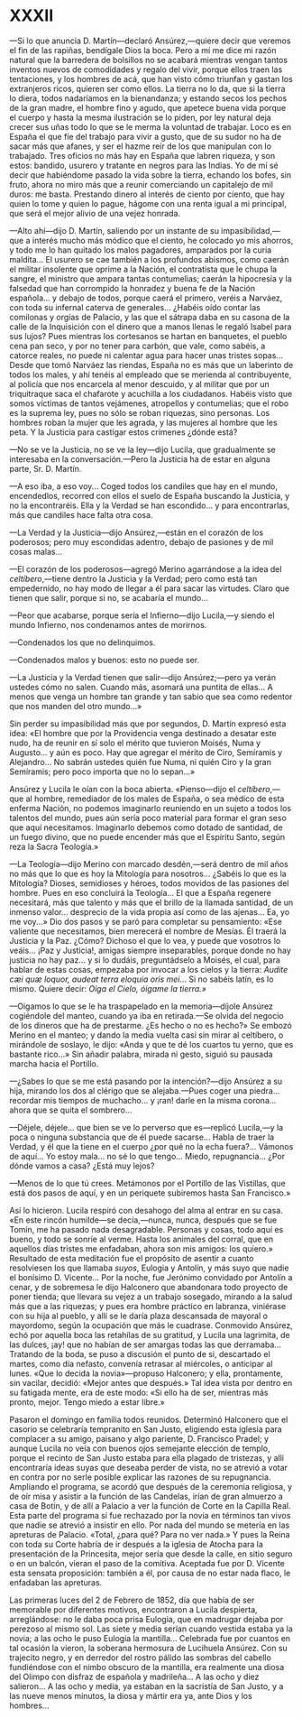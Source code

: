 # XXXII

—Si lo que anuncia D. Martín—declaró Ansúrez,—quiere decir que veremos el fin
de las rapiñas, bendígale Dios la boca. Pero a mí me dice mi razón natural que
la barredera de bolsillos no se acabará mientras vengan tantos inventos nuevos
de comodidades y regalo del vivir, porque ellos traen las tentaciones, y los
hombres de acá, que han visto cómo triunfan y gastan los extranjeros ricos,
quieren ser como ellos. La tierra no lo da, que si la tierra lo diera, todos
nadaríamos en la bienandanza; y estando secos los pechos de la gran madre, el
hombre fino y agudo, que apetece buena vida porque el cuerpo y hasta la mesma
ilustración se lo piden, por ley natural deja crecer sus uñas todo lo que se le
merma la voluntad de trabajar. Loco es en España el que fíe del trabajo para
vivir a gusto, que de su sudor no ha de sacar más que afanes, y ser el hazme
reír de los que manipulan con lo trabajado. Tres oficios no más hay en España
que labren riqueza, y son estos: bandido, usurero y tratante en negros para las
Indias. Yo de mí sé decir que habiéndome pasado la vida sobre la tierra,
echando los bofes, sin fruto, ahora no miro más que a reunir comerciando un
capitalejo de mil duros: me basta. Prestando dinero al interés de ciento por
ciento, que hay quien lo tome y quien lo pague, hágome con una renta igual a mi
principal, que será el mejor alivio de una vejez honrada.

—Alto ahí—dijo D. Martín, saliendo por un instante de su impasibilidad,—que
a interés mucho más módico que el ciento, he colocado yo mis ahorros, y todo me
lo han quitado los malos pagadores, amparados por la curia maldita... El
usurero se cae también a los profundos abismos, como caerán el militar
insolente que oprime a la Nación, el contratista que le chupa la sangre, el
ministro que ampara tantas contumelias; caerán la hipocresía y la falsedad que
han corrompido la honradez y buena fe de la Nación española... y debajo de
todos, porque caerá el primero, veréis a Narváez, con toda su infernal caterva
de generales... ¿Habéis oído contar las comilonas y orgías de Palacio, y las
que el sátrapa daba en su casona de la calle de la Inquisición con el dinero
que a manos llenas le regaló Isabel para sus lujos? Pues mientras los
cortesanos se hartan en banquetes, el pueblo cena pan seco, y por no tener para
carbón, que vale, como sabéis, a catorce reales, no puede ni calentar agua para
hacer unas tristes sopas... Desde que tomó Narváez las riendas, España no es
más que un laberinto de todos los males, y ahí tenéis al empleado que se
merienda al contribuyente, al policía que nos encarcela al menor descuido, y al
militar que por un triquitraque saca el chafarote y acuchilla a los ciudadanos.
Habéis visto que somos víctimas de tantos vejámenes, atropellos y contumelias;
que el robo es la suprema ley, pues no sólo se roban riquezas, sino personas.
Los hombres roban la mujer que les agrada, y las mujeres al hombre que les
peta. Y la Justicia para castigar estos crímenes ¿dónde está?

—No se ve la Justicia, no se ve la ley—dijo Lucila, que gradualmente se
interesaba en la conversación.—Pero la Justicia ha de estar en alguna parte,
Sr. D. Martín.

—A eso iba, a eso voy... Coged todos los candiles que hay en el mundo,
encendedlos, recorred con ellos el suelo de España buscando la Justicia, y no
la encontraréis. Ella y la Verdad se han escondido... y para encontrarlas, más
que candiles hace falta otra cosa.

—La Verdad y la Justicia—dijo Ansúrez,—están en el corazón de los poderosos;
pero muy escondidas adentro, debajo de pasiones y de mil cosas malas...

—El corazón de los poderosos—agregó Merino agarrándose a la idea del
*celtíbero*,—tiene dentro la Justicia y la Verdad; pero como está tan
empedernido, no hay modo de llegar a él para sacar las virtudes. Claro que
tienen que salir, porque si no, se acabaría el mundo...

—Peor que acabarse, porque sería el Infierno—dijo Lucila,—y siendo el mundo
Infierno, nos condenamos antes de morirnos.

—Condenados los que no delinquimos.

—Condenados malos y buenos: esto no puede ser.

—La Justicia y la Verdad tienen que salir—dijo Ansúrez;—pero ya verán ustedes
cómo no salen. Cuando más, asomará una puntita de ellas... A menos que venga un
hombre tan grande y tan sabio que sea como redentor que nos manden del otro
mundo...»

Sin perder su impasibilidad más que por segundos, D. Martín expresó esta idea:
«El hombre que por la Providencia venga destinado a desatar este nudo, ha de
reunir en sí solo el mérito que tuvieron Moisés, Numa y Augusto... y aún es
poco. Hay que agregar el mérito de Ciro, Semíramis y Alejandro... No sabrán
ustedes quién fue Numa, ni quién Ciro y la gran Semíramis; pero poco importa
que no lo sepan...»

Ansúrez y Lucila le oían con la boca abierta. «Pienso—dijo el *celtíbero*,—que
al hombre, remediador de los males de España, o sea médico de esta enferma
Nación, no podemos imaginarlo reuniendo en un sujeto a todos los talentos del
mundo, pues aún sería poco material para formar el gran seso que aquí
necesitamos. Imaginarlo debemos como dotado de santidad, de un fuego divino,
que no puede encender más que el Espíritu Santo, según reza la Sacra Teología.»

—La Teología—dijo Merino con marcado desdén,—será dentro de mil años no más que
lo que es hoy la Mitología para nosotros... ¿Sabéis lo que es la Mitología?
Dioses, semidioses y héroes, todos movidos de las pasiones del hombre. Pues en
eso concluirá la Teología... El que a España regenere necesitará, más que
talento y más que el brillo de la llamada santidad, de un inmenso valor...
desprecio de la vida propia así como de las ajenas... Ea, yo me voy...» Dio dos
pasos y se paró para completar su pensamiento: «Ese valiente que necesitamos,
bien merecerá el nombre de Mesías. Él traerá la Justicia y la Paz. ¿Cómo?
Dichoso el que lo vea, y puede que vosotros lo veáis... ¡Paz y Justicia!,
amigas siempre inseparables, porque donde no hay justicia no hay paz... y si lo
dudáis, preguntádselo a Moisés, el cual, para hablar de estas cosas, empezaba
por invocar a los cielos y la tierra: *Audite cæi quæ loquor, audeat terra
eloquia oris mei.*.. Si no sabéis latín, es lo mismo. Quiere decir: *Oiga el
Cielo, óigame la tierra.»*

—Oigamos lo que se le ha traspapelado en la memoria—díjole Ansúrez cogiéndole
del manteo, cuando ya iba en retirada.—Se olvida del negocio de los dineros que
ha de prestarme. ¿Es hecho o no es hecho?» Se embozó Merino en el manteo;
y dando la media vuelta casi sin mirar al celtíbero, o mirándole de soslayo, le
dijo: «Anda y que te dé los cuartos tu yerno, que es bastante rico...» Sin
añadir palabra, mirada ni gesto, siguió su pausada marcha hacia el Portillo.

—¿Sabes lo que se me está pasando por la intención?—dijo Ansúrez a su hija,
mirando los dos al clérigo que se alejaba.—Pues coger una piedra... recordar
mis tiempos de muchacho... y ¡ran! darle en la misma corona... ahora que se
quita el sombrero...

—Déjele, déjele... que bien se ve lo perverso que es—replicó Lucila,—y la poca
o ninguna substancia que de él puede sacarse... Habla de traer la Verdad, y él
que la tiene en el cuerpo ¿por qué no la echa fuera?... Vámonos de aquí... Yo
estoy mala... no sé lo que tengo... Miedo, repugnancia... ¿Por dónde vamos
a casa? ¿Está muy lejos?

—Menos de lo que tú crees. Metámonos por el Portillo de las Vistillas, que está
dos pasos de aquí, y en un periquete subiremos hasta San Francisco.»

Así lo hicieron. Lucila respiró con desahogo del alma al entrar en su casa. «En
este rincón humilde—se decía,—nunca, nunca, después que se fue Tomín, me ha
pasado nada desagradable. Personas y cosas, todo aquí es bueno, y todo se
sonríe al verme. Hasta los animales del corral, que en aquellos días tristes me
enfadaban, ahora son mis amigos: los quiero.» Resultado de esta meditación fue
el propósito de asentir a cuanto resolviesen los que llamaba *suyos*, Eulogia
y Antolín, y más suyo que nadie el bonísimo D. Vicente... Por la noche, fue
Jerónimo convidado por Antolín a cenar, y de sobremesa le dijo Halconero que
abandonara todo proyecto de poner tienda; que llevara su vejez a un trabajo
sosegado, mirando a la salud más que a las riquezas; y pues era hombre práctico
en labranza, viniérase con su hija al pueblo, y allí se le daría plaza
descansada de mayoral o mayordomo, según la ocupación que más le cuadrase.
Conmovido Ansúrez, echó por aquella boca las retahílas de su gratitud, y Lucila
una lagrimita, de las dulces, ¡ay! que no habían de ser amargas todas las que
derramaba... Tratando de la boda, se puso a discusión el punto de si,
descartado el martes, como día nefasto, convenía retrasar al miércoles,
o anticipar al lunes. «Que lo decida la novia»—propuso Halconero; y ella,
prontamente, sin vacilar, decidió: «Mejor antes que después.» Tal idea vista
por dentro en su fatigada mente, era de este modo: «Si ello ha de ser, mientras
más pronto, mejor. Tengo miedo a estar libre.»

Pasaron el domingo en familia todos reunidos. Determinó Halconero que el
casorio se celebraría tempranito en San Justo, eligiendo esta iglesia para
complacer a su amigo, paisano y algo pariente, D. Francisco Pradel; y aunque
Lucila no veía con buenos ojos semejante elección de templo, porque el recinto
de San Justo estaba para ella plagado de tristezas, y allí encontraría ideas
suyas que deseaba perder de vista, no se atrevió a votar en contra por no serle
posible explicar las razones de su repugnancia. Ampliando el programa, se
acordó que después de la ceremonia religiosa, y de oír misa y asistir a la
función de las Candelas, irían de gran almuerzo a casa de Botín, y de allí
a Palacio a ver la función de Corte en la Capilla Real. Esta parte del programa
sí fue rechazado por la novia en términos tan vivos que nadie se atrevió
a insistir en ello. Por nada del mundo se metería en las apreturas de Palacio.
«Total, ¿para qué? Para no ver nada.» Y pues la Reina con toda su Corte habría
de ir después a la iglesia de Atocha para la presentación de la Princesita,
mejor sería que desde la calle, en sitio seguro o en un balcón, vieran el paso
de la comitiva. Aceptada fue por D. Vicente esta sensata proposición: también
a él, por causa de no estar nada flaco, le enfadaban las apreturas.

Las primeras luces del 2 de Febrero de 1852, día que había de ser memorable por
diferentes motivos, encontraron a Lucila despierta, arreglándose: no le daba
poca prisa Eulogia, que en madrugar dejaba por perezoso al mismo sol. Las siete
y media serían cuando vestida estaba ya la novia; a las ocho le puso Eulogia la
mantilla... Celebrada fue por cuantos en tal ocasión la vieron, la soberana
hermosura de Lucihuela Ansúrez. Con su trajecito negro, y en derredor del
rostro pálido las sombras del cabello fundiéndose con el nimbo obscuro de la
mantilla, era realmente una diosa del Olimpo con disfraz de española
y madrileña... A las ocho y diez salieron... A las ocho y media, ya estaban en
la sacristía de San Justo, y a las nueve menos minutos, la diosa y mártir era
ya, ante Dios y los hombres...
